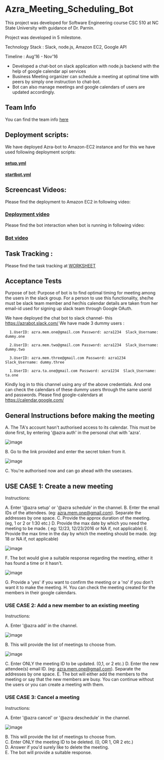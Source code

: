 # Azra_Meeting_Scheduling_Bot

This project was developed for Software Engineering course CSC 510 at NC State University with guidance of Dr. Parnin.

Project was developed in 5 milestone.

Technology Stack : Slack, node.js, Amazon EC2, Google API

Timeline : Aug’16 - Nov'16

- Developed a chat-bot on slack application with node.js backend with the help of google calendar api services
- Business Meeting organizer can schedule a meeting at optimal time with peers by simply one instruction to chat-bot.
- Bot can also manage meetings and google calendars of users are updated accordingly.


## Team Info

You can find the team info [here](https://github.ncsu.edu/gverma/Azra_MeetingBot/blob/master/Team%20Info.md)

## Deployment scripts:

We have deployed Azra-bot to Amazon-EC2 instance and for this we have used following deployment scripts:

#### [setup.yml](https://github.ncsu.edu/gverma/Azra_MeetingBot/blob/master/Milestone-4/setup.yml)
#### [startbot.yml](https://github.ncsu.edu/gverma/Azra_MeetingBot/blob/master/Milestone-4/startBot.yml)


## Screencast Videos:
  
  Please find the deployment to Amazon EC2 in following video: 
###   [Deployment video](https://www.youtube.com/watch?v=nfDORZ-Zbnw)

 Please find the bot interaction when bot is running in following video: 
###   [Bot video](https://www.youtube.com/watch?v=c-sT3V_JcFI)


## Task Tracking :

  Please find the task tracking at 
      [WORKSHEET](https://github.ncsu.edu/gverma/Azra_MeetingBot/blob/master/Milestone-4/WORKSHEET.md)


## Acceptance Tests

Purpose of bot: Purpose of bot is to find optimal timing for meeting among the users in the slack group. For a person to use this functionality, she/he must be slack team member and her/his calendar details are taken from her email-id used for signing up slack team through Google OAuth.

We have deployed the chat bot to slack channel- this https://azrabot.slack.com/
We have made 3 dummy users :

      1.UserID: azra.mem.one@gmail.com Password: azra1234  Slack_Username: dummy.one
      
      2.UserID: azra.mem.two@gmail.com Password: azra1234  Slack_Username: dummy.two
      
      3.UserID: azra.mem.three@gmail.com Password: azra1234  Slack_Username: dummy.three
      
      1.UserID: azra.ta.one@gmail.com Password: azra1234  Slack_Username: ta.one

Kindly log in to this channel using any of the above credentials. And one can check the calendars of these dummy users through the same userid and passwords. 
Please find google-calendars at https://calendar.google.com/



## General Instructions before making the meeting

A. The TA's account hasn't authorised access to its calendar. This must be done first, by entering '@azra auth' in the personal chat with 'azra'.

![image](https://github.ncsu.edu/gverma/Azra_MeetingBot/blob/master/images/Screen%20Shot%202016-11-29%20at%207.18.51%20PM.png "one")

B. Go to the link provided and enter the secret token from it.

![image](https://github.ncsu.edu/gverma/Azra_MeetingBot/blob/master/images/Screen%20Shot%202016-11-29%20at%207.19.12%20PM.png "two")

C. You're authorised now and can go ahead with the usecases.


## USE CASE 1: Create a new meeting


Instructions:

A. Enter '@azra setup' or '@azra schedule' in the channel.
B. Enter the email IDs of the attendees. (eg: azra.mem.one@gmail.com). Separate the addresses by one space.
C. Provide the approx duration of the meeting. (eg, 1 or 2 or 1:30 etc.)
D. Provide the max date by which you need the meeting to be made. ( eg: 12/23, 12/23/2016 or NA if, not applicable)
E. Provide the max time in the day by which the meeting should be made. (eg: 18 or NA if, not applicable)

![image](https://github.ncsu.edu/gverma/Azra_MeetingBot/blob/master/images/Screen%20Shot%202016-11-29%20at%207.19.55%20PM.png "three")

F. The bot would give a suitable response regarding the meeting, either it has found a time or it hasn't.

![image](https://github.ncsu.edu/gverma/Azra_MeetingBot/blob/master/images/Screen%20Shot%202016-11-29%20at%207.20.20%20PM.png "four")

G. Provide a 'yes' if you want to confirm the meeting or a 'no' if you don't want it to make the meeting.
H. You can check the meeting created for the members in their google calendars.


### USE CASE 2: Add a new member to an existing meeting

Instructions:

A. Enter '@azra add' in the channel.

![image](https://github.ncsu.edu/gverma/Azra_MeetingBot/blob/master/images/add1.png "five")

B. This will provide the list of meetings to choose from.

![image](https://github.ncsu.edu/gverma/Azra_MeetingBot/blob/master/images/add2.png "six")

C. Enter ONLY the meeting ID to be updated. (0,1, or 2 etc.)
D. Enter the new attendee(s) email ID. (eg: azra.mem.one@gmail.com). Separate the addresses by one space.
E. The bot will either add the members to the meeting or say that the new members are busy. You can continue without the users or you can create a meeting with them.


### USE CASE 3: Cancel a meeting

Instructions:

A. Enter '@azra cancel' or '@azra deschedule' in the channel.

![image](https://github.ncsu.edu/gverma/Azra_MeetingBot/blob/master/images/del1.png "seven")

B. This will provide the list of meetings to choose from.<br>
C. Enter ONLY the meeting ID to be deleted. (0, OR 1, OR 2 etc.)<br>
D. Answer if you'd surely like to delete the meeting.<br>
E. The bot will provide a suitable response.

